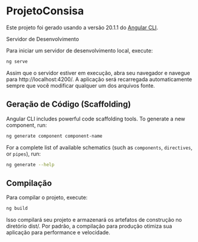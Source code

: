 # ProjetoConsisa

Este projeto foi gerado usando a versão 20.1.1 do [Angular CLI](https://github.com/angular/angular-cli).

Servidor de Desenvolvimento

Para iniciar um servidor de desenvolvimento local, execute:

```bash
ng serve
```

Assim que o servidor estiver em execução, abra seu navegador e navegue para http://localhost:4200/. A aplicação será recarregada automaticamente sempre que você modificar qualquer um dos arquivos fonte.

## Geração de Código (Scaffolding)

Angular CLI includes powerful code scaffolding tools. To generate a new component, run:

```bash
ng generate component component-name
```

For a complete list of available schematics (such as `components`, `directives`, or `pipes`), run:

```bash
ng generate --help
```

## Compilação 

Para compilar o projeto, execute:

```bash
ng build
```

Isso compilará seu projeto e armazenará os artefatos de construção no diretório dist/. Por padrão, a compilação para produção otimiza sua aplicação para performance e velocidade.


